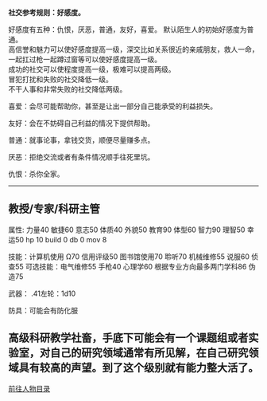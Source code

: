
**社交参考规则：好感度。**

好感度有五种：仇恨，厌恶，普通，友好，喜爱。
默认陌生人的初始好感度为普通。  
高信誉和魅力可以使好感度提高一级，深交比如关系很近的亲戚朋友，救人一命，一起扛过枪一起蹲过窗等可以使好感度提高一级。  
成功的社交可以使程度提高一级，极难可以提高两级。  
冒犯打扰和失败的社交降低一级。  
不干人事和非常失败的社交降低两级。  

喜爱：会尽可能帮助你，甚至是让出一部分自己能承受的利益损失。

友好：会在不妨碍自己利益的情况下提供帮助。

普通：就事论事，拿钱交货，顺便尽量赚多点。

厌恶：拒绝交流或者有条件情况顺手往死里坑。

仇恨：杀你全家。

---
## 教授/专家/科研主管

属性: 力量40 敏捷60 意志50 体质40 外貌50 教育90 体型60 智力90 理智50 幸运50 hp 10 build 0 db 0 mov 8

技能：计算机使用 Ω70 信用评级50 图书馆使用70 聆听70 机械维修55 说服60 侦查55
可选技能：电气维修55 手枪40 心理学60 根据专业方向最多两门学科86 伪造75

武器：
.41左轮：1d10

防具：可能会有防化服

高级科研教学社畜，手底下可能会有一个课题组或者实验室，对自己的研究领域通常有所见解，在自己研究领域具有较高的声望。到了这个级别就有能力整大活了。
---

[前往人物目录](../人物目录.md)